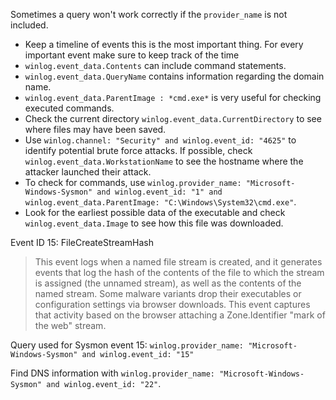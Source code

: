 

Sometimes a query won't work correctly if the `provider_name` is not included.
- Keep a timeline of events this is the most important thing. For every important event make sure to keep track of the time
- `winlog.event_data.Contents` can include command statements.
- `winlog.event_data.QueryName` contains information regarding the domain name.
- `winlog.event_data.ParentImage : *cmd.exe*` is very useful for checking executed commands.
- Check the current directory `winlog.event_data.CurrentDirectory` to see where files may have been saved.
- Use `winlog.channel: "Security" and winlog.event_id: "4625"` to identify potential brute force attacks. If possible, check `winlog.event_data.WorkstationName` to see the hostname where the attacker launched their attack.
- To check for commands, use `winlog.provider_name: "Microsoft-Windows-Sysmon" and winlog.event_id: "1" and winlog.event_data.ParentImage: "C:\Windows\System32\cmd.exe"`.
- Look for the earliest possible data of the executable and check `winlog.event_data.Image` to see how this file was downloaded.

Event ID 15: FileCreateStreamHash

> This event logs when a named file stream is created, and it generates events that log the hash of the contents of the file to which the stream is assigned (the unnamed stream), as well as the contents of the named stream. Some malware variants drop their executables or configuration settings via browser downloads. This event captures that activity based on the browser attaching a Zone.Identifier "mark of the web" stream.

Query used for Sysmon event 15: `winlog.provider_name: "Microsoft-Windows-Sysmon" and winlog.event_id: "15"`

Find DNS information with `winlog.provider_name: "Microsoft-Windows-Sysmon" and winlog.event_id: "22"`.
